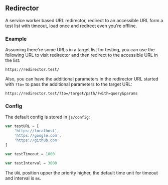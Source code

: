 ## Redirector

A service worker based URL redirector, redirect to an accessible URL form a test list with timeout, load once and redirect even you're offline.

### Example

Assuming there're some URLs in a target list for testing, you can use the following URL to visit redirector and then redirect to the accessible URL in the list:

```
https://redirector.test/
```

Also, you can have the additional parameters in the redirector URL started with `?to=` to pass the additional parameters to the target URL:

```
https://redirector.test/?to=/target/path/?with=query&params
```

### Config

The default config is stored in `js/config`:

```js
var testURL = [
    'https://localhost',
    'https://google.com',
    'https://github.com'
]

var testTimeout = 1000

var testInterval = 3000
```

The `URL` position upper the priority higher, the default time unit for timeout and interval is `ms`.
